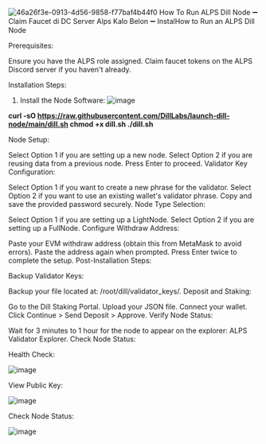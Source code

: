 ![46a26f3e-0913-4d56-9858-f77baf4b44f0](https://github.com/user-attachments/assets/332f8c0a-bdfa-4ebc-8e34-c951456a7d5d)
How To Run ALPS Dill Node 
➖ Claim Faucet di DC Server Alps Kalo Belon
➖ InstalHow to Run an ALPS Dill Node

Prerequisites:

Ensure you have the ALPS role assigned.
Claim faucet tokens on the ALPS Discord server if you haven't already.

Installation Steps:
1. Install the Node Software:
![image](https://github.com/user-attachments/assets/0d4222d9-3551-4f21-ad2a-dce14d1af299)

**curl -sO https://raw.githubusercontent.com/DillLabs/launch-dill-node/main/dill.sh
chmod +x dill.sh
./dill.sh**


Node Setup:

Select Option 1 if you are setting up a new node.
Select Option 2 if you are reusing data from a previous node.
Press Enter to proceed.
Validator Key Configuration:


Select Option 1 if you want to create a new phrase for the validator.
Select Option 2 if you want to use an existing wallet's validator phrase.
Copy and save the provided password securely.
Node Type Selection:


Select Option 1 if you are setting up a LightNode.
Select Option 2 if you are setting up a FullNode.
Configure Withdraw Address:


Paste your EVM withdraw address (obtain this from MetaMask to avoid errors).
Paste the address again when prompted.
Press Enter twice to complete the setup.
Post-Installation Steps:



Backup Validator Keys:


Backup your file located at: /root/dill/validator_keys/.
Deposit and Staking:




Go to the Dill Staking Portal.
Upload your JSON file.
Connect your wallet.
Click Continue > Send Deposit > Approve.
Verify Node Status:



Wait for 3 minutes to 1 hour for the node to appear on the explorer: ALPS Validator Explorer.
Check Node Status:



Health Check:


![image](https://github.com/user-attachments/assets/a3b5c4a2-c54e-4a5e-9026-f35ca536d554)




View Public Key:


![image](https://github.com/user-attachments/assets/81aeacc6-aaf7-4716-a323-119fd527a052)



Check Node Status:


![image](https://github.com/user-attachments/assets/a8ddc7ad-68ba-4602-988d-45ca090575bb)

